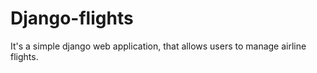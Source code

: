 # Django-flights

It's a simple django web application, that allows users to manage airline flights. 

